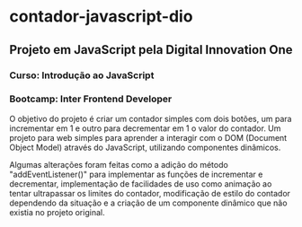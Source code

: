 # contador-javascript-dio
## Projeto em JavaScript pela Digital Innovation One
### Curso: Introdução ao JavaScript
### Bootcamp: Inter Frontend Developer

O objetivo do projeto é criar um contador simples com dois botões, um para incrementar em 1 e outro para decrementar em 1 o valor do contador.
Um projeto para web simples para aprender a interagir com o DOM (Document Object Model) através do JavaScript, utilizando componentes dinâmicos.

Algumas alterações foram feitas como a adição do método "addEventListener()" para implementar as funções de incrementar e decrementar, implementação de facilidades de uso como animação ao tentar ultrapassar os limites do contador, modificação de estilo do contador dependendo da situação e a criação de um componente dinâmico que não existia no projeto original.
